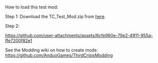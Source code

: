 How to load this test mod:

Step 1: Download the TC_Test_Mod.zip from [here](https://github.com/AnduoGames/ThirdCrisisExampleMod/releases/tag/v1.0.0).

Step 2:

https://github.com/user-attachments/assets/6cfe960e-79e2-4911-955a-ffe7200f82e1

See the Modding wiki on how to create mods:
https://github.com/AnduoGames/ThirdCrisisModding
